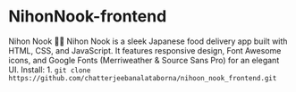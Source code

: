 # NihonNook-frontend
Nihon Nook 🍣🍱  Nihon Nook is a sleek Japanese food delivery app built with HTML, CSS, and JavaScript. It features responsive design, Font Awesome icons, and Google Fonts (Merriweather &amp; Source Sans Pro) for an elegant UI.   Install:  1. `git clone https://github.com/chatterjeebanalataborna/nihoon_nook_frontend.git`   
